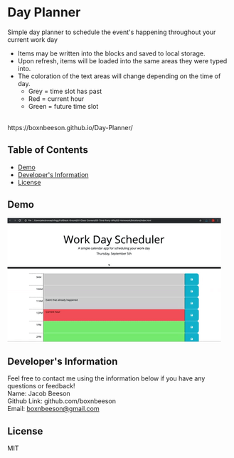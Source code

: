 # Day Planner
Simple day planner to schedule the event's happening throughout your current work day
  - Items may be written into the blocks and saved to local storage.
  - Upon refresh, items will be loaded into the same areas they were typed into.
  - The coloration of the text areas will change depending on the time of day.
    - Grey = time slot has past
    - Red  = current hour
    - Green = future time slot
  <br>
  https://boxnbeeson.github.io/Day-Planner/
  
  ## Table of Contents
  * [Demo](#demo)
  * [Developer's Information](#devInfo)
  * [License](#license)
  
  ## <a name="demo"></a>Demo
![](docs/assets/05-third-party-apis-homework-demo.gif)
  ## <a name="devInfo"></a>Developer's Information
  Feel free to contact me using the information below if you have any questions or feedback!
  <br>
  Name: Jacob Beeson
  <br>
  Github Link: github.com/boxnbeeson
  <br>
  Email: <boxnbeeson@gmail.com>
  ## <a name="license"></a>License
  MIT
